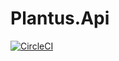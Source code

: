 # Plantus.Api
[![CircleCI](https://circleci.com/gh/alexandcote/plantus.api.svg?style=svg&circle-token=dfb820b713279d7c2946591109dacad84eee61c8)](https://circleci.com/gh/alexandcote/plantus.api)
